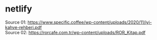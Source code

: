 # netlify

Source 01: https://www.specific.coffee/wp-content/uploads/2020/11/iyi-kahve-rehberi.pdf  
Source 02: https://rorcafe.com.tr/wp-content/uploads/ROR_Kitap.pdf

